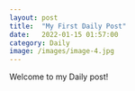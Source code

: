 ```yaml
---
layout: post
title:  "My First Daily Post"
date:   2022-01-15 01:57:00
category: Daily
image: /images/image-4.jpg
---
```

Welcome to my Daily post!